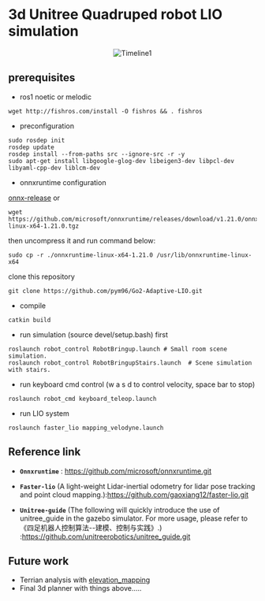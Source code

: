 # 3d Unitree Quadruped robot LIO simulation

<p align="center">
  <img src="https://github.com/user-attachments/assets/c56ca79e-c744-48f7-a4ca-7d35727373a3" alt="Timeline1" />
</p>


## prerequisites
- ros1 noetic or melodic
```
wget http://fishros.com/install -O fishros && . fishros
```

- preconfiguration
```
sudo rosdep init
rosdep update
rosdep install --from-paths src --ignore-src -r -y
sudo apt-get install libgoogle-glog-dev libeigen3-dev libpcl-dev libyaml-cpp-dev liblcm-dev
```

- onnxruntime configuration

[onnx-release](https://github.com/microsoft/onnxruntime/releases/tag/v1.21.0) or
```
wget https://github.com/microsoft/onnxruntime/releases/download/v1.21.0/onnxruntime-linux-x64-1.21.0.tgz
```
then uncompress it and run command below:
```
sudo cp -r ./onnxruntime-linux-x64-1.21.0 /usr/lib/onnxruntime-linux-x64
```

clone this repository
```
git clone https://github.com/pym96/Go2-Adaptive-LIO.git
```
- compile
```
catkin build
```

- run simulation (source devel/setup.bash) first 
```
roslaunch robot_control RobotBringup.launch # Small room scene simulation.
roslaunch robot_control RobotBringupStairs.launch  # Scene simulation with stairs.
```

- run keyboard cmd control (w a s d to control velocity, space bar to stop)
```
roslaunch robot_cmd keyboard_teleop.launch 
```

- run LIO system
```
roslaunch faster_lio mapping_velodyne.launch 
```


## Reference link
* **`Onnxruntime`** : https://github.com/microsoft/onnxruntime.git

* **`Faster-lio`** (A light-weight Lidar-inertial odometry for lidar pose tracking and point cloud mapping.):https://github.com/gaoxiang12/faster-lio.git


* **`Unitree-guide`** (The following will quickly introduce the use of unitree_guide in the gazebo simulator. For more usage, please refer to 《四足机器人控制算法--建模、控制与实践》.) :https://github.com/unitreerobotics/unitree_guide.git


## Future work
- Terrian analysis with [elevation_mapping](https://github.com/ANYbotics/elevation_mapping.git)
- Final 3d planner with things above.....
